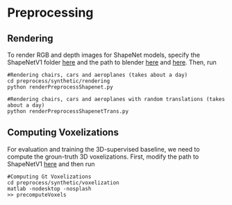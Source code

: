 # Preprocessing

## Rendering
To render RGB and depth images for ShapeNet models, specify the ShapeNetV1 folder [here](../preprocess/synthetic/rendering/startup.py) and the path to blender [here](../preprocess/synthetic/rendering/renderer/global_variables.py) and [here](../preprocess/synthetic/rendering/rendererTrans/global_variables.py). Then, run
```
#Rendering chairs, cars and aeroplanes (takes about a day)
cd preprocess/synthetic/rendering
python renderPreprocessShapenet.py

#Rendering chairs, cars and aeroplanes with random translations (takes about a day)
python renderPreprocessShapenetTrans.py
```

## Computing Voxelizations
For evaluation and training the 3D-supervised baseline, we need to compute the groun-truth 3D voxelizations. First, modify the path to ShapeNetV1 [here](../preprocess/synthetic/voxelization/startup.m) and then run
```
#Computing Gt Voxelizations
cd preprocess/synthetic/voxelization
matlab -nodesktop -nosplash
>> precomputeVoxels
```